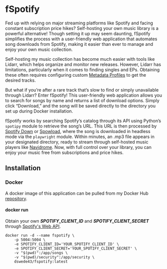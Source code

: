 # fSpotify
Fed up with relying on major streaming platforms like Spotify and facing constant subscription price hikes?
Self-hosting your own music library is a powerful alternative! Though setting it up may seem daunting,
fSpotify simplifies the process with a user-friendly web application that automates song downloads from Spotify,
making it easier than ever to manage and enjoy your own music collection.

Self-hosting my music collection has become much easier with tools like Lidarr, which helps organize and monitor
new releases. However, Lidarr has limitations, particularly when it comes to finding singles and EPs. Obtaining
these often requires configuring custom [Metadata Profiles](https://wiki.servarr.com/lidarr/faq) to get the
desired tracks.

But what if you’re after a rare track that’s slow to find or simply unavailable through Lidarr? Enter fSpotify!
This user-friendly web application allows you to search for songs by name and returns a list of download options.
Simply click “Download,” and the song will be saved directly to the directory you set up during Docker installation.

fSpotify works by searching Spotify’s catalog through its API using Python’s `spotipy` module to retrieve the
song’s URL. This URL is then processed by [Spotify Down](https://spotifydown.com) or [Spowload](https://spowload.com),
where the song is downloaded in headless mode via the `playwright` module. Within minutes, an .mp3 file appears in your designated directory, ready to stream through self-hosted music players like [Navidrome](https://www.navidrome.org).
Now, with full control over your library, you can enjoy your music free from subscriptions and price hikes.

## Installation
### Docker
A docker image of this application can be pulled from my Docker Hub
[repository](https://hub.docker.com/repository/docker/dswede43/fspotify/general).

#### docker run
Obtain your own ***SPOTIFY_CLIENT_ID*** and ***SPOTIFY_CLIENT_SECRET*** through
[Spotify's Web API](https://developer.spotify.com/documentation/web-api).

```
docker run -d --name fspotify \
    -p 5004:5004 \
    -e SPOTIFY_CLIENT_ID='YOUR_SPOTIFY_CLIENT_ID' \
    -e SPOTIFY_CLIENT_SECRET='YOUR_SPOTIFY_CLIENT_SECRET' \
    -v "$(pwd)":/app/songs \
    -v "$(pwd)/security":/app/security \
    dswede43/fspotify:latest
```
